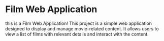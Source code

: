 # Film Web Application

this is a  Film Web Application! This project is a simple web application designed to display and manage movie-related content. It allows users to view a list of films with relevant details and interact with the content.
